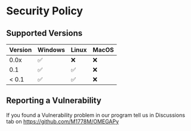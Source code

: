 # Security Policy

## Supported Versions

| Version | Windows            | Linux              | MacOS |  
| ------- | ------------------ | ------------------ | ----- |
| 0.0x    | :white_check_mark: | :x:                | :x:   |
| 0.1     | :white_check_mark: | :white_check_mark: | :x:   |
| < 0.1   | :white_check_mark: | :white_check_mark: | :x:   |

## Reporting a Vulnerability

If you found a Vulnerability problem in our program tell us in Discussions tab on https://github.com/M1778M/OMEGAPy

